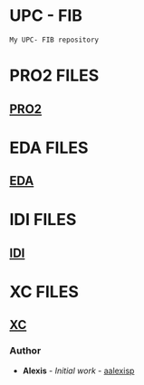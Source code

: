 # UPC - FIB

```
My UPC- FIB repository
```

# PRO2 FILES

## [PRO2](https://github.com/aalexisp/UPC/tree/master/PRO2)

# EDA FILES

## [EDA](https://github.com/aalexisp/UPC/tree/master/EDA)

# IDI FILES

## [IDI](https://github.com/aalexisp/UPC/tree/master/IDI)

# XC FILES

## [XC](https://github.com/aalexisp/UPC/tree/master/XC)

### Author

* **Alexis** - *Initial work* - [aalexisp](https://github.com/aalexisp)
